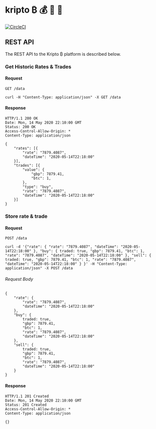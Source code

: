 # kripto ₿ 💰 💸 🤑

[![CircleCI](https://circleci.com/gh/cshep4/ty.svg?circle-token=392e278e44f71cef63bd02bf368c439fb6b5637a)](https://circleci.com/gh/cshep4/ty)

## REST API

The REST API to the Kripto ₿ platform is described below.

### Get Historic Rates & Trades

#### Request

`GET /data`

    curl -H "Content-Type: application/json" -X GET /data

#### Response

    HTTP/1.1 200 OK
    Date: Mon, 14 May 2020 22:10:00 GMT
    Status: 200 OK
    Access-Control-Allow-Origin: *
    Content-Type: application/json

    {
        "rates": [{
            "rate": "7879.4087",
            "dateTime": "2020-05-14T22:18:00"
        }],
        "trades": [{
            "value": {
                "gbp": 7879.41,
                "btc": 1,
            },
            "type": "buy",
            "rate": "7879.4087",
            "dateTime": "2020-05-14T22:18:00"
        }]
    }

### Store rate & trade

#### Request

`POST /data`

    curl -d '{"rate": { "rate": "7879.4087", "dateTime": "2020-05-14T22:18:00" }, "buy": { traded: true, "gbp": 7879.41, "btc": 1, "rate": "7879.4087", "dateTime": "2020-05-14T22:18:00" }, "sell": { traded: true, "gbp": 7879.41, "btc": 1, "rate": "7879.4087", "dateTime": "2020-05-14T22:18:00" } }' -H "Content-Type: application/json" -X POST /data

###### Request Body

    {
        "rate": {
            "rate": "7879.4087",
            "dateTime": "2020-05-14T22:18:00"
        },
        "buy": {
            traded: true,
            "gbp": 7879.41,
            "btc": 1,
            "rate": "7879.4087",
            "dateTime": "2020-05-14T22:18:00"
        },
        "sell": {
            traded: true,
            "gbp": 7879.41,
            "btc": 1,
            "rate": "7879.4087",
            "dateTime": "2020-05-14T22:18:00"
        }
    }

#### Response

    HTTP/1.1 201 Created
    Date: Mon, 14 May 2020 22:10:00 GMT
    Status: 201 Created
    Access-Control-Allow-Origin: *
    Content-Type: application/json

    {}

